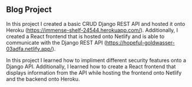 ## Blog Project

In this project I created a basic CRUD Django REST API and hosted it onto Heroku (https://immense-shelf-24544.herokuapp.com/). Additionally, I created a React frontend that is hosted onto Netlify and is able to communicate with the Django REST API (https://hopeful-goldwasser-03adfa.netlify.app/). 

In this project I learned how to impliment different security features onto a Django API. Additionally, I learned how to create a React frontend that displays information from the API while hosting the frontend onto Netlify and the backend onto Heroku.